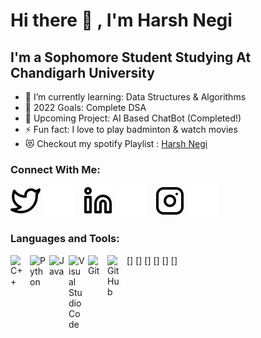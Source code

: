 # Hi there 👋 , I'm Harsh Negi  


## I'm a Sophomore Student Studying At Chandigarh University

- 🌱 I’m currently learning: Data Structures & Algorithms
- 🥅 2022 Goals: Complete DSA
- 👯 Upcoming Project: AI Based ChatBot (Completed!)
- ⚡ Fun fact: I love to play badminton & watch movies
- 😻 Checkout my spotify Playlist : [Harsh Negi](https://open.spotify.com/user/jwxkomefm2s1eqdqmztzrrral)

### Connect With Me:

[![twitter](./img/twitter-light.svg)](https://twitter.com/harshNA2701#gh-light-mode-only)
[![twitter](./img/twitter-dark.svg)](https://twitter.com/harshNA2701#gh-dark-mode-only)
&nbsp;&nbsp;
[![linkedin](./img/linkedin-light.svg)](https://linkedin.com/in/harsh-negi-a808781a6#gh-light-mode-only)
[![linkedin](./img/linkedin-dark.svg)](https://linkedin.com/in/harsh-negi-a808781a6#gh-dark-mode-only)
&nbsp;&nbsp;
[![instagram](./img/instagram-light.svg)](https://instagram.com/harsh_____negi#gh-light-mode-only)
[![instagram](./img/instagram-dark.svg)](https://instagram.com/harsh_____negi#gh-dark-mode-only)

### Languages and Tools:

[<img align="left" alt="C++" width="26px" src="https://upload.wikimedia.org/wikipedia/commons/thumb/1/18/ISO_C%2B%2B_Logo.svg/640px-ISO_C%2B%2B_Logo.svg.png" style="padding-right:5px;" />]
[<img align="left" alt="Python" width="26px" src="https://upload.wikimedia.org/wikipedia/commons/thumb/c/c3/Python-logo-notext.svg/800px-Python-logo-notext.svg.png" style="padding-right:5px;" />]
[<img align="left" alt="Java" width="26px" src="https://www.uptime.eu/wp-content/uploads/2021/06/java-seeklogo.com_.svg" style="padding-right:5px;" />]
[<img align="left" alt="Visual Studio Code" width="26px" src="https://cdn.jsdelivr.net/gh/devicons/devicon/icons/vscode/vscode-original.svg" style="padding-right:5px;" />]
[<img align="left" alt="Git" width="26px" src="https://cdn.jsdelivr.net/gh/devicons/devicon/icons/git/git-original.svg" style="padding-right:5px;" />]
[<img align="left" alt="GitHub" width="26px" src="https://user-images.githubusercontent.com/3369400/139447912-e0f43f33-6d9f-45f8-be46-2df5bbc91289.png" style="padding-right:5px;" />]


[twitter]: https://twitter.com/harshNA2701
[instagram]: https://instagram.com/harsh_____negi
[linkedin]: https://linkedin.com/in/harsh-negi-a808781a6
